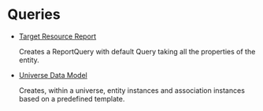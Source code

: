 # Queries

- [ Target Resource Report ](/docs/identitymanager/6.2/identitymanager/integration-guide/toolkit/xml-configuration/configuration/scaffoldings/queries/targetresourcereport/index.md)

  Creates a ReportQuery with default Query taking all the properties of the entity.

- [ Universe Data Model ](/docs/identitymanager/6.2/identitymanager/integration-guide/toolkit/xml-configuration/configuration/scaffoldings/queries/universedatamodel/index.md)

  Creates, within a universe, entity instances and association instances based on a predefined
  template.
